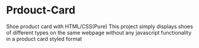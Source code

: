 # Prdouct-Card
Shoe product card with HTML/CSS(Pure)
This project simply displays shoes of different types on the same webpage without any javascript functionality in a product card styled format
